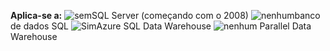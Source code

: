 <Token>**Aplica-se a:** ![sem](media/no.png)SQL Server (começando com o 2008) ![nenhum](media/no.png)banco de dados SQL ![Sim](media/yes.png)Azure SQL Data Warehouse ![nenhum](media/no.png) Parallel Data Warehouse </Token>

